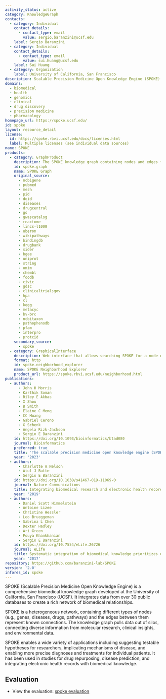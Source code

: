 ```yaml
---
activity_status: active
category: KnowledgeGraph
contacts:
  - category: Individual
    contact_details:
      - contact_type: email
        value: sergio.baranzini@ucsf.edu
    label: Sergio Baranzini
  - category: Individual
    contact_details:
      - contact_type: email
        value: sui.huang@ucsf.edu
    label: Sui Huang
  - category: Organization
    label: University of California, San Francisco
description: Scalable Precision Medicine Open Knowledge Engine (SPOKE) is a comprehensive biomedical knowledge graph that connects diverse data from multiple domains to enable discovery and precision medicine applications.
domains:
  - biomedical
  - health
  - genomics
  - clinical
  - drug discovery
  - precision medicine
  - pharmacology
homepage_url: https://spoke.ucsf.edu/
id: spoke
layout: resource_detail
license:
  id: https://spoke.rbvi.ucsf.edu/docs/licenses.html
  label: Multiple licenses (see individual data sources)
name: SPOKE
products:
  - category: GraphProduct
    description: The SPOKE knowledge graph containing nodes and edges from multiple biomedical data sources.
    id: spoke.graph
    name: SPOKE Graph
    original_source:
      - ncbigene
      - pubmed
      - mesh
      - pid
      - doid
      - diseases
      - drugcentral
      - go
      - gwascatalog
      - reactome
      - lincs-l1000
      - uberon
      - wikipathways
      - bindingdb
      - drugbank
      - sider
      - bgee
      - uniprot
      - string
      - omim
      - chembl
      - foodb
      - civic
      - gdsc
      - clinicaltrialsgov
      - hpa
      - cl
      - kegg
      - metacyc
      - bv-brc
      - ncbitaxon
      - pathophenodb
      - pfam
      - interpro
      - protcid
    secondary_source:
      - spoke
  - category: GraphicalInterface
    description: Web interface that allows searching SPOKE for a node of interest and viewing its immediate connectivity neighborhood.
    format: http
    id: spoke.neighborhood_explorer
    name: SPOKE Neighborhood Explorer
    product_url: https://spoke.rbvi.ucsf.edu/neighborhood.html
publications:
  - authors:
      - John H Morris
      - Karthik Soman
      - Riley E Akbas
      - X Zhou
      - B Smith
      - Elaine C Meng
      - CC Huang
      - Gabriel Cerono
      - G Schenk
      - Angela Rizk-Jackson
      - Sergio E Baranzini
    id: https://doi.org/10.1093/bioinformatics/btad080
    journal: Bioinformatics
    preferred: true
    title: 'The scalable precision medicine open knowledge engine (SPOKE): a massive knowledge graph of biomedical information'
    year: '2023'
  - authors:
      - Charlotte A Nelson
      - Atul J Butte
      - Sergio E Baranzini
    id: https://doi.org/10.1038/s41467-019-11069-0
    journal: Nature Communications
    title: Integrating biomedical research and electronic health records to create knowledge-based biologically meaningful machine-readable embeddings
    year: '2019'
  - authors:
      - Daniel Scott Himmelstein
      - Antoine Lizee
      - Christine Hessler
      - Leo Brueggeman
      - Sabrina L Chen
      - Dexter Hadley
      - Ari Green
      - Pouya Khankhanian
      - Sergio E Baranzini
    id: https://doi.org/10.7554/eLife.26726
    journal: eLife
    title: Systematic integration of biomedical knowledge prioritizes drugs for repurposing
    year: '2017'
repository: https://github.com/baranzini-lab/SPOKE
version: '2.0'
infores_id: spoke
---
```


SPOKE (Scalable Precision Medicine Open Knowledge Engine) is a comprehensive biomedical knowledge graph developed at the University of California, San Francisco (UCSF). It integrates data from over 30 public databases to create a rich network of biomedical relationships. 

SPOKE is a heterogeneous network, containing different types of nodes (e.g., genes, diseases, drugs, pathways) and the edges between them represent known connections. The knowledge graph pulls data out of silos, connecting diverse information from molecular research, clinical insights, and environmental data.

SPOKE enables a wide variety of applications including suggesting testable hypotheses for researchers, implicating mechanisms of disease, and enabling more precise diagnoses and treatments for individual patients. It has been used in studies for drug repurposing, disease prediction, and integrating electronic health records with biomedical knowledge.

## Evaluation

- View the evaluation: [spoke evaluation](spoke_eval.html)

